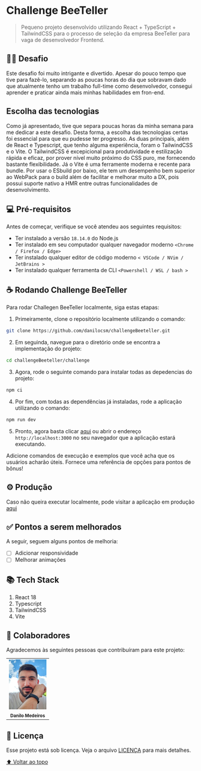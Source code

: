 # Challenge BeeTeller

> Pequeno projeto desenvolvido utilizando React + TypeScript + TailwindCSS para o processo de seleção da empresa BeeTeller para vaga de desenvolvedor Frontend.

## 👨‍💻 Desafio

Este desafio foi muito intrigante e divertido. Apesar do pouco tempo que tive para fazê-lo, separando as poucas horas do dia que sobravam dado que atualmente tenho um trabalho full-time como desenvolvedor, consegui aprender e praticar ainda mais minhas habilidades em fron-end.

## Escolha das tecnologias

Como já apresentado, tive que separa poucas horas da minha semana para me dedicar a este desafio. Desta forma, a escolha das tecnologias certas foi essencial para que eu pudesse ter progresso. As duas principais, além de React e Typescript, que tenho alguma experiência, foram o TailwindCSS e o Vite. O TailwindCSS é excepicional para produtividade e estilização rápida e eficaz, por prover nível muito próximo do CSS puro, me fornecendo bastante flexibilidade. Já o Vite é uma ferramente moderna e recente para bundle. Por usar o ESbuild por baixo, ele tem um desempenho bem superior ao WebPack para o build além de facilitar e melhorar muito a DX, pois possui suporte nativo a HMR entre outras funcionalidades de desenvolvimento.

## 💻 Pré-requisitos

Antes de começar, verifique se você atendeu aos seguintes requisitos:

* Ter instalado a versão `18.14.0` do Node.js
* Ter instalado em seu computador qualquer navegador moderno `<Chrome / Firefox / Edge>`
* Ter instalado qualquer editor de código moderno `< VSCode / NVim / JetBrains >`
* Ter instalado qualquer ferramenta de CLI `<Powershell / WSL / bash >`

## ☕ Rodando Challenge BeeTeller

Para rodar Challegen BeeTeller localmente, siga estas etapas:

1. Primeiramente, clone o repositório localmente utilizando o comando:

  ```bash
  git clone https://github.com/danilocsm/challengeBeeteller.git
  ```

2. Em seguinda, navegue para o diretório onde se encontra a implementação do projeto:

  ```bash
  cd challengeBeeteller/challenge
  ```

3. Agora, rode o seguinte comando para instalar todas as depedencias do projeto:

  ```bash
  npm ci
  ```

4. Por fim, com todas as dependências já instaladas, rode a aplicação utilizando o comando:

  ```bash
  npm run dev
  ```

5. Pronto, agora basta clicar [aqui](http://localhost:3000) ou abrir o endereço `http://localhost:3000` no seu navegador que a aplicação estará executando.

Adicione comandos de execução e exemplos que você acha que os usuários acharão úteis. Fornece uma referência de opções para pontos de bônus!

## ⚙️ Produção

Caso não queira executar localmente, pode visitar a aplicação em produção [aqui](https://challenge-beeteller.vercel.app)

## ✅ Pontos a serem melhorados

A seguir, seguem alguns pontos de melhoria:

* [ ] Adicionar responsividade
* [ ] Melhorar animações

## 📚 Tech Stack

1. React 18
2. Typescript
3. TailwindCSS
4. Vite

## 🤝 Colaboradores

Agradecemos às seguintes pessoas que contribuíram para este projeto:

<table>
  <tr>
    <td align="center">
      <a href="https://www.linkedin.com/in/danilo-cesar-ribeiro-garcia-de-medeiros-314130258/">
        <img src="./misc/danilo_profile_picutre.jpg" width="100px;" alt="Foto do Danilo Medeiros no GitHub"/><br>
        <sub>
          <b>Danilo Medeiros</b>
        </sub>
      </a>
    </td>
  </tr>
</table>

## 📝 Licença

Esse projeto está sob licença. Veja o arquivo [LICENÇA](LICENSE) para mais detalhes.

[⬆ Voltar ao topo](#challenge-beeteller)<br>
